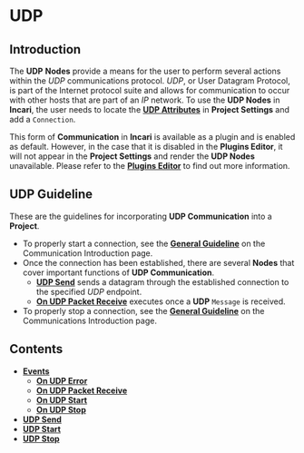 # UDP

## Introduction

The **UDP** **Nodes** provide a means for the user to perform several actions within the *UDP* communications protocol. *UDP*, or User Datagram Protocol, is part of the Internet protocol suite and allows for communication to occur with other hosts that are part of an *IP* network. To use the **UDP Nodes** in **Incari**, the user needs to locate the [**UDP Attributes**](../../../modules/project-settings/udp-connection.md) in **Project Settings** and add a `Connection`. 

This form of **Communication** in **Incari** is available as a plugin and is enabled as default. However, in the case that it is disabled in the **Plugins Editor**, it will not appear in the **Project Settings** and render the **UDP Nodes** unavailable. Please refer to the [**Plugins Editor**](../../../modules/plugins/README.md) to find out more information.

## UDP Guideline

These are the guidelines for incorporating **UDP Communication** into a **Project**.

* To properly start a connection, see the [**General Guideline**](../README.md#general-guideline) on the Communication Introduction page.
* Once the connection has been established, there are several **Nodes** that cover important functions of **UDP Communication**.
  * [**UDP Send**](udpsend.md) sends a datagram through the established connection to the specified *UDP* endpoint. 
  * [**On UDP Packet Receive**](events/onudppacketreceive.md) executes once a **UDP** `Message` is received.
* To properly stop a connection, see the [**General Guideline**](../README.md#general-guideline) on the Communications Introduction page.

## Contents

* [**Events**](events/README.md)
  * [**On UDP Error**](events/onudperror.md)
  * [**On UDP Packet Receive**](events/onudppacketreceive.md)
  * [**On UDP Start**](events/onudpstart.md)
  * [**On UDP Stop**](events/onudpstop.md)
* [**UDP Send**](udpsend.md)
* [**UDP Start**](udpstart.md)
* [**UDP Stop**](udpstop.md)